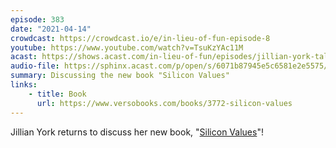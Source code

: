```yaml
---
episode: 383
date: "2021-04-14"
crowdcast: https://crowdcast.io/e/in-lieu-of-fun-episode-8
youtube: https://www.youtube.com/watch?v=TsuKzYAc11M
acast: https://shows.acast.com/in-lieu-of-fun/episodes/jillian-york-talks-silicon-values
audio-file: https://sphinx.acast.com/p/open/s/6071b87945e5c6581e2e5575/e/60799bc7b1d7373173d6680a/media.mp3
summary: Discussing the new book "Silicon Values"
links:
    - title: Book
      url: https://www.versobooks.com/books/3772-silicon-values
---
```

Jillian York returns to discuss her new book, "[Silicon Values][book]"!

[book]: https://www.versobooks.com/books/3772-silicon-values
